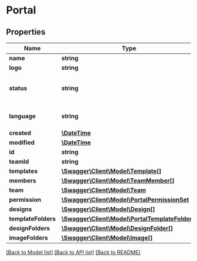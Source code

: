 # Portal

## Properties
Name | Type | Description | Notes
------------ | ------------- | ------------- | -------------
**name** | **string** |  | 
**logo** | **string** |  | [optional] 
**status** | **string** |  | [optional] [default to 'private']
**language** | **string** |  | [optional] [default to 'en']
**created** | [**\DateTime**](\DateTime.md) |  | [optional] 
**modified** | [**\DateTime**](\DateTime.md) |  | [optional] 
**id** | **string** |  | [optional] 
**teamId** | **string** |  | [optional] 
**templates** | [**\Swagger\Client\Model\Template[]**](Template.md) |  | [optional] 
**members** | [**\Swagger\Client\Model\TeamMember[]**](TeamMember.md) |  | [optional] 
**team** | [**\Swagger\Client\Model\Team**](Team.md) |  | [optional] 
**permission** | [**\Swagger\Client\Model\PortalPermissionSet**](PortalPermissionSet.md) |  | [optional] 
**designs** | [**\Swagger\Client\Model\Design[]**](Design.md) |  | [optional] 
**templateFolders** | [**\Swagger\Client\Model\PortalTemplateFolder[]**](PortalTemplateFolder.md) |  | [optional] 
**designFolders** | [**\Swagger\Client\Model\DesignFolder[]**](DesignFolder.md) |  | [optional] 
**imageFolders** | [**\Swagger\Client\Model\Image[]**](Image.md) |  | [optional] 

[[Back to Model list]](../README.md#documentation-for-models) [[Back to API list]](../README.md#documentation-for-api-endpoints) [[Back to README]](../README.md)


